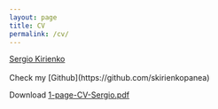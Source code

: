 ```yaml
---
layout: page
title: CV
permalink: /cv/
---
```

<script type="text/javascript" src="https://platform.linkedin.com/badges/js/profile.js" async defer></script>
<div class="LI-profile-badge"  data-version="v1" data-size="large" data-locale="en_US" data-type="horizontal" data-theme="light" data-vanity="sergio-kirienko"><a class="LI-simple-link" href='https://nl.linkedin.com/in/sergio-kirienko?trk=profile-badge'>Sergio Kirienko</a></div>
<br>
Check my [Github](https://github.com/skirienkopanea)

Download [1-page-CV-Sergio.pdf]("todo")
